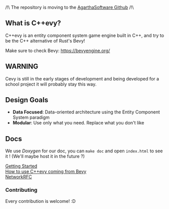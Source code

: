 /!\ The repository is moving to the [AgarthaSoftware Github](https://github.com/Agartha-Software/Cevy) /!\

## What is C++evy?

C++evy is an entity component system game engine built in C++, and try to be the C++ alternative of Rust's Bevy!

Make sure to check Bevy: https://bevyengine.org/

## WARNING

Cevy is still in the early stages of development and being developed for a school project it will probably stay this way.

## Design Goals

* **Data Focused**: Data-oriented architecture using the Entity Component System paradigm
* **Modular**: Use only what you need. Replace what you don't like

## Docs

We use *Doxygen* for our doc, you can `make doc` and open `index.html` to see it ! (We'll maybe host it in the future ?)

[Getting Started](./docs/Getting%20Started.md)  
[How to use C++evy coming from Bevy](./docs/compare.md)  
[NetworkRFC](./docs/NetworkRFC.md)  

### Contributing

Every contribution is welcome! :D
